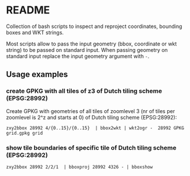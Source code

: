 # README

Collection of bash scripts to inspect and reproject coordinates, bounding boxes and WKT strings.

Most scripts allow to pass the input geometry (bbox, coordinate or wkt string) to be passed on standard input. When passing geometry on standard input replace the input geometry argument with `-`.

## Usage examples

### create GPKG with all tiles of z3 of Dutch tiling scheme (EPSG:28992)

Create GPKG with geometries of all tiles of zoomlevel 3 (nr of tiles per zoomlevel is 2^z and starts at 0) of Dutch tiling scheme (EPSG:28992):

```
zxy2bbox 28992 4/{0..15}/{0..15}  | bbox2wkt | wkt2ogr -  28992 GPKG grid.gpkg grid
```

### show tile boundaries of specific tile of Dutch tiling scheme (EPSG:28992)

```
zxy2bbox 28992 2/2/1  | bboxproj 28992 4326 - | bboxshow
```
